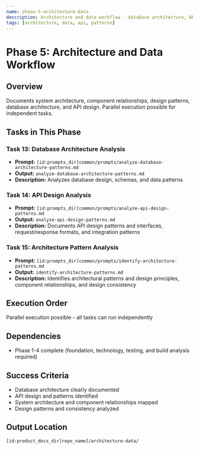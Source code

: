 ```yaml
---
name: phase-5-architecture-data
description: Architecture and data workflow - database architecture, API design, architecture patterns
tags: [architecture, data, api, patterns]
---
```


# Phase 5: Architecture and Data Workflow

## Overview
Documents system architecture, component relationships, design patterns, database architecture, and API design. Parallel execution possible for independent tasks.

## Tasks in This Phase

### Task 13: Database Architecture Analysis
- **Prompt:** `[id:prompts_dir]common/prompts/analyze-database-architecture-patterns.md`
- **Output:** `analyze-database-architecture-patterns.md`
- **Description:** Analyzes database design, schemas, and data patterns

### Task 14: API Design Analysis
- **Prompt:** `[id:prompts_dir]common/prompts/analyze-api-design-patterns.md`
- **Output:** `analyze-api-design-patterns.md`
- **Description:** Documents API design patterns and interfaces, request/response formats, and integration patterns

### Task 15: Architecture Pattern Analysis
- **Prompt:** `[id:prompts_dir]common/prompts/identify-architecture-patterns.md`
- **Output:** `identify-architecture-patterns.md`
- **Description:** Identifies architectural patterns and design principles, component relationships, and design consistency

## Execution Order
Parallel execution possible - all tasks can run independently

## Dependencies
- Phase 1-4 complete (foundation, technology, testing, and build analysis required)

## Success Criteria
- Database architecture clearly documented
- API design and patterns identified
- System architecture and component relationships mapped
- Design patterns and consistency analyzed

## Output Location
`[id:product_docs_dir]repo_name]/architecture-data/`

